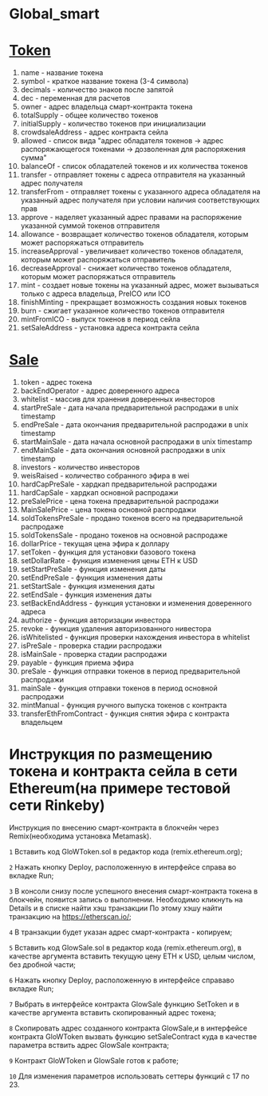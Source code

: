# Global_smart

# [Token](https://rinkeby.etherscan.io/address/0x72023610f39fd587ab352447dce8540c2f824851#code)

1) name - название токена
2) symbol - краткое название токена (3-4 символа)
3) decimals - количество знаков после запятой
4) dec - переменная для расчетов
5) owner - адрес владельца смарт-контракта токена
6) totalSupply - общее количество токенов
7) initialSupply - количество токенов при инициализации
8) crowdsaleAddress - адрес контракта сейла
9) allowed - список вида "адрес обладателя токенов -> адрес распоряжающегося токенами -> дозволенная для распоряжения сумма"
10) balanceOf - список обладателей токенов и их количества токенов
11) transfer - отправляет токены с адреса отправителя на указанный адрес получателя
12) transferFrom - отправляет токены с указанного адреса обладателя на указанный адрес получателя при условии наличия соответствующих прав
13) approve - наделяет указанный адрес правами на распоряжение указанной суммой токенов отправителя
14) allowance - возвращает количество токенов обладателя, которым может распоряжаться отправитель
15) increaseApproval - увеличивает количество токенов обладателя, которым может распоряжаться отправитель
16) decreaseApproval - снижает количество токенов обладателя, которым может распоряжаться отправитель
17) mint - создает новые токены на указанный адрес, может вызываться только c адреса владельца, PreICO или ICO
18) finishMinting - прекращает возможность создания новых токенов
19) burn - сжигает указанное количество токенов отправителя
20) mintFromICO - выпуск токенов в период сейла
21) setSaleAddress - установка адреса контракта сейла

# [Sale](https://rinkeby.etherscan.io/address/0xcce08fc2bd4e22f7dea8bc6533b51f30f1817461#code)

1) token - адрес токена
2) backEndOperator - адрес доверенного адреса
3) whitelist - массив для хранения доверенных инвесторов
4) startPreSale - дата начала предварительной распродажи в unix timestamp
5) endPreSale - дата окончания предварительной распродажи в unix timestamp
6) startMainSale - дата начала основной распродажи в unix timestamp
7) endMainSale - дата окончания основной распродажи в unix timestamp
8) investors - количество инвесторов
9) weisRaised - количество собранного эфира в wei
10) hardCapPreSale - хардкап предварительной распродажи
11) hardCapSale - хардкап основной распродажи
12) preSalePrice - цена токена предварительной распродажи
13) MainSalePrice - цена токена основной распродажи
14) soldTokensPreSale - продано токенов всего на предварительной распродаже
15) soldTokensSale - продано токенов на основной распродаже
16) dollarPrice - текущая цена эфира к доллару
17) setToken - функция для установки базового токена
18) setDollarRate - функция изменения цены ETH к USD
19) setStartPreSale - функция изменения даты
20) setEndPreSale - функция изменения даты
21) setStartSale - функция изменения даты
22) setEndSale - функция изменения даты
23) setBackEndAddress - функция установки и изменения доверенного адреса
24) authorize - функция авторизации инвестора
25) revoke - функция удаления авторизованного нивестора
26) isWhitelisted - функция проверки нахождения инвестора в whitelist
27) isPreSale - проверка стадии распродажи
28) isMainSale - проверка стадии распродажи
29) payable - функция приема эфира
30) preSale - функция отправки токенов в период предварительной распродажи
31) mainSale - функция отправки токенов в период основной распродажи
32) mintManual - функция ручного выпуска токенов с контракта
33) transferEthFromContract - функция снятия эфира с контракта владельцем

# Инструкция по размещению токена и контракта сейла в сети Ethereum(на примере тестовой сети Rinkeby)

Инструкция по внесению смарт-контракта в блокчейн через Remix(необходима установка Metamask).

`1` Вставить код GloWToken.sol в редактор кода (remix.ethereum.org);

`2` Нажать кнопку Deploy, расположенную в интерфейсе справа во вкладке Run;

`3` В консоли снизу после успешного внесения смарт-контракта токена в блокчейн, появится запись о выполнении. Необходимо кликнуть на Details и в списке найти хэш транзакции
По этому хэшу найти транзакцию на https://etherscan.io/;

`4` В транзакции будет указан адрес смарт-контракта - копируем;

`5` Вставить код GlowSale.sol в редактор кода (remix.ethereum.org), в качестве аргумента вставить текущую цену ETH к USD, целым числом, без дробной части;

`6` Нажать кнопку Deploy, расположенную в интерфейсе справаво вкладке Run;

`7` Выбрать в интерфейсе контракта GlowSale функцию SetToken и в качестве аргумента вставить скопированный адрес токена;

`8` Скопировать адрес созданного контракта GlowSale,и в интерфейсе контракта GloWToken вызвать функцию setSaleContract куда в качестве параметра вствить адрес GlowSale контракта;

`9` Контракт GloWToken и GlowSale готов к работе;

`10` Для изменения параметров использовать сеттеры функций с 17 по 23.

